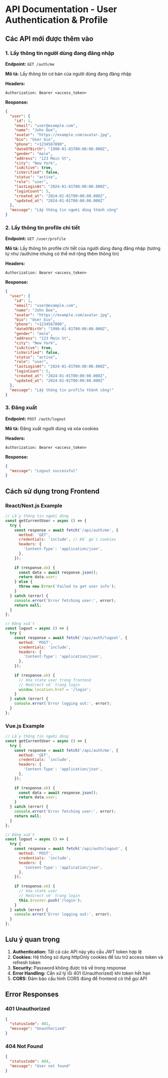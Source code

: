 # API Documentation - User Authentication & Profile

## Các API mới được thêm vào

### 1. Lấy thông tin người dùng đang đăng nhập

**Endpoint:** `GET /auth/me`

**Mô tả:** Lấy thông tin cơ bản của người dùng đang đăng nhập

**Headers:**
```
Authorization: Bearer <access_token>
```

**Response:**
```json
{
  "user": {
    "id": 1,
    "email": "user@example.com",
    "name": "John Doe",
    "avatar": "https://example.com/avatar.jpg",
    "bio": "User bio",
    "phone": "+1234567890",
    "dateOfBirth": "1990-01-01T00:00:00.000Z",
    "gender": "male",
    "address": "123 Main St",
    "city": "New York",
    "isActive": true,
    "isVerified": false,
    "status": "active",
    "role": "user",
    "lastLoginAt": "2024-01-01T00:00:00.000Z",
    "loginCount": 5,
    "created_at": "2024-01-01T00:00:00.000Z",
    "updated_at": "2024-01-01T00:00:00.000Z"
  },
  "message": "Lấy thông tin người dùng thành công"
}
```

### 2. Lấy thông tin profile chi tiết

**Endpoint:** `GET /user/profile`

**Mô tả:** Lấy thông tin profile chi tiết của người dùng đang đăng nhập (tương tự như /auth/me nhưng có thể mở rộng thêm thông tin)

**Headers:**
```
Authorization: Bearer <access_token>
```

**Response:**
```json
{
  "user": {
    "id": 1,
    "email": "user@example.com",
    "name": "John Doe",
    "avatar": "https://example.com/avatar.jpg",
    "bio": "User bio",
    "phone": "+1234567890",
    "dateOfBirth": "1990-01-01T00:00:00.000Z",
    "gender": "male",
    "address": "123 Main St",
    "city": "New York",
    "isActive": true,
    "isVerified": false,
    "status": "active",
    "role": "user",
    "lastLoginAt": "2024-01-01T00:00:00.000Z",
    "loginCount": 5,
    "created_at": "2024-01-01T00:00:00.000Z",
    "updated_at": "2024-01-01T00:00:00.000Z"
  },
  "message": "Lấy thông tin profile thành công!"
}
```

### 3. Đăng xuất

**Endpoint:** `POST /auth/logout`

**Mô tả:** Đăng xuất người dùng và xóa cookies

**Headers:**
```
Authorization: Bearer <access_token>
```

**Response:**
```json
{
  "message": "Logout successful"
}
```

## Cách sử dụng trong Frontend

### React/Next.js Example

```javascript
// Lấy thông tin người dùng
const getCurrentUser = async () => {
  try {
    const response = await fetch('/api/auth/me', {
      method: 'GET',
      credentials: 'include', // Để gửi cookies
      headers: {
        'Content-Type': 'application/json',
      },
    });
    
    if (response.ok) {
      const data = await response.json();
      return data.user;
    } else {
      throw new Error('Failed to get user info');
    }
  } catch (error) {
    console.error('Error fetching user:', error);
    return null;
  }
};

// Đăng xuất
const logout = async () => {
  try {
    const response = await fetch('/api/auth/logout', {
      method: 'POST',
      credentials: 'include',
      headers: {
        'Content-Type': 'application/json',
      },
    });
    
    if (response.ok) {
      // Xóa state user trong frontend
      // Redirect về trang login
      window.location.href = '/login';
    }
  } catch (error) {
    console.error('Error logging out:', error);
  }
};
```

### Vue.js Example

```javascript
// Lấy thông tin người dùng
const getCurrentUser = async () => {
  try {
    const response = await fetch('/api/auth/me', {
      method: 'GET',
      credentials: 'include',
      headers: {
        'Content-Type': 'application/json',
      },
    });
    
    if (response.ok) {
      const data = await response.json();
      return data.user;
    }
  } catch (error) {
    console.error('Error fetching user:', error);
    return null;
  }
};

// Đăng xuất
const logout = async () => {
  try {
    const response = await fetch('/api/auth/logout', {
      method: 'POST',
      credentials: 'include',
      headers: {
        'Content-Type': 'application/json',
      },
    });
    
    if (response.ok) {
      // Xóa state user
      // Redirect về trang login
      this.$router.push('/login');
    }
  } catch (error) {
    console.error('Error logging out:', error);
  }
};
```

## Lưu ý quan trọng

1. **Authentication:** Tất cả các API này yêu cầu JWT token hợp lệ
2. **Cookies:** Hệ thống sử dụng httpOnly cookies để lưu trữ access token và refresh token
3. **Security:** Password không được trả về trong response
4. **Error Handling:** Cần xử lý lỗi 401 (Unauthorized) khi token hết hạn
5. **CORS:** Đảm bảo cấu hình CORS đúng để frontend có thể gọi API

## Error Responses

### 401 Unauthorized
```json
{
  "statusCode": 401,
  "message": "Unauthorized"
}
```

### 404 Not Found
```json
{
  "statusCode": 404,
  "message": "User not found"
}
``` 